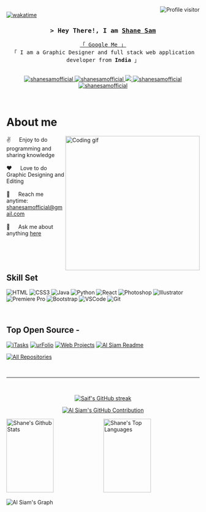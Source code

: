 <!--
<h2 align="center">
  Welcome to SS Creation's World!
  <img src="https://media.giphy.com/media/hvRJCLFzcasrR4ia7z/giphy.gif" width="28">
</h2>
-->

<!--
<p align="center">
  <a href="https://github.com/shanesamofficial"><img src="https://readme-typing-svg.herokuapp.com/?lines=Self%20Taught%20Programmer;Front%20End%20Developer;1.5%2B%20years%20of%20coding%20experience;Always%20learning%20new%20things&center=true&width=380&height=45"></a>
</p>

 -->

<a href="https://komarev.com/ghpvc/?username=shanesamofficial">
  <img align="right" src="https://komarev.com/ghpvc/?username=shanesamofficial&label=Visitors&color=0e75b6&style=flat" alt="Profile visitor" />
</a>


[![wakatime](https://wakatime.com/badge/github/shanesamofficial/shanesamofficial.svg)](https://wakatime.com/badge/github/shanesamofficial/shanesamofficial)
<!-- Intro  -->
<h3 align="center">
        <samp>&gt; Hey There!, I am
                <b><a target="_blank" href="https://shanesamofficial.com">Shane Sam</a></b>
        </samp>
</h3>


<p align="center"> 
  <samp>
    <a href="https://www.google.com/search?q=Shane+Sam+Manappallil">「 Google Me 」</a>
    <br>
    「 I am a Graphic Designer and full stack web application developer from <b>India</b> 」
    <br>
    <br>
  </samp>
</p>

<p align="center">
 <a href="" target="blank">
  <img src="https://img.shields.io/badge/Website-DC143C?style=for-the-badge&logo=medium&logoColor=white" alt="shanesamofficial" />
 </a>
 <a href="https://www.linkedin.com/in/shanesamofficial/" target="_blank">
  <img src="https://img.shields.io/badge/LinkedIn-0077B5?style=for-the-badge&logo=linkedin&logoColor=white" alt="shanesamofficial"/>
 </a>
 <!-- <a href="https://dev.to/shanesamofficial" target="_blank">
  <img src="https://img.shields.io/badge/dev.to-0A0A0A?style=for-the-badge&logo=dev.to&logoColor=white" alt="shanesamofficial" />
 </a> -->
 <a href="https://twitter.com/shanesamofficia" target="_blank">
  <img src="https://img.shields.io/badge/Twitter-1DA1F2?style=for-the-badge&logo=twitter&logoColor=white" />
 </a>
 <a href="https://www.instagram.com/shanesamofficial/" target="_blank">
  <img src="https://img.shields.io/badge/Instagram-fe4164?style=for-the-badge&logo=instagram&logoColor=white" alt="shanesamofficial" />
 </a> 
 <a href="https://www.facebook.com/shanesamofficial" target="_blank">
  <img src="https://img.shields.io/badge/Facebook-20BEFF?&style=for-the-badge&logo=facebook&logoColor=white" alt="shanesamofficial"  />
  </a> 
</p>
<br />

<!-- About Section -->
 # About me
 
<p>
 <img align="right" width="350" src="/assets/programmer.gif" alt="Coding gif" />
  
 ✌️ &emsp; Enjoy to do programming and sharing knowledge <br/><br/>
 ❤️ &emsp; Love to do Graphic Designing and Editing<br/><br/>
 📧 &emsp; Reach me anytime: shanesamofficial@gmail.com<br/><br/>
 💬 &emsp; Ask me about anything [here](https://github.com/shanesamofficial/issue)

</p>

<br/>
<br/>
<br/>

## Skill Set

![HTML](https://img.shields.io/badge/HTML5-E34F26?style=for-the-badge&logo=html5&logoColor=white)
![CSS3](https://img.shields.io/badge/CSS3-1572B6?style=for-the-badge&logo=css3&logoColor=white)
![Java](https://img.shields.io/badge/Java-F0DB4F?style=for-the-badge&labelColor=black&logo=java&logoColor=F0DB4F)
![Python](https://img.shields.io/badge/Python-007acc?style=for-the-badge&labelColor=black&logo=python&logoColor=007acc)
![React](https://img.shields.io/badge/-React-61DBFB?style=for-the-badge&labelColor=black&logo=react&logoColor=61DBFB)
![Photoshop](https://img.shields.io/badge/Photoshop-20232A?style=for-the-badge&logo=photoshop&logoColor=61DAFB)
![Illustrator](https://img.shields.io/badge/illustrator-000000?style=for-the-badge&logo=illustrator&logoColor=white)
![Premiere Pro](https://img.shields.io/badge/Premiere_Pro-3C873A?style=for-the-badge&labelColor=black&logo=premierepro&logoColor=3C873A)
![Bootstrap](https://img.shields.io/badge/Bootstrap-563D7C?style=for-the-badge&logo=bootstrap&logoColor=white)
![VSCode](https://img.shields.io/badge/Visual_Studio-0078d7?style=for-the-badge&logo=visual%20studio&logoColor=white)
![Git](https://img.shields.io/badge/Git-F05032?style=for-the-badge&logo=git&logoColor=white)

<br/>

## Top Open Source -
[![iTasks](https://github-readme-stats.vercel.app/api/pin/?username=shanesamofficial&repo=itasks&border_color=7F3FBF&bg_color=0D1117&title_color=C9D1D9&text_color=8B949E&icon_color=7F3FBF)](https://github.com/shanesamofficial/itasks)
[![urFolio](https://github-readme-stats.vercel.app/api/pin/?username=shanesamofficial&repo=urfolio&border_color=7F3FBF&bg_color=0D1117&title_color=C9D1D9&text_color=8B949E&icon_color=7F3FBF)](https://github.com/shanesamofficial/urfolio)
[![Web Projects](https://github-readme-stats.vercel.app/api/pin/?username=shanesamofficial&repo=web-projects&border_color=7F3FBF&bg_color=0D1117&title_color=C9D1D9&text_color=8B949E&icon_color=7F3FBF)](https://github.com/shanesamofficial/web-projects)
[![Al Siam Readme](https://github-readme-stats.vercel.app/api/pin/?username=shanesamofficial&repo=shanesamofficial&border_color=7F3FBF&bg_color=0D1117&title_color=C9D1D9&text_color=8B949E&icon_color=7F3FBF)](https://github.com/shanesamofficial/shanesamofficial)

<p align="left">
  <a href="https://github.com/shanesamofficial?tab=repositories" target="_blank"><img alt="All Repositories" title="All Repositories" src="https://img.shields.io/badge/-All%20Repos-2962FF?style=for-the-badge&logo=koding&logoColor=white"/></a>
</p>

<br/>
<hr/>
<br/>

<p align="center">
  <a href="https://github.com/shanesamofficial">
    <img src="https://github-readme-streak-stats.herokuapp.com/?user=shanesamofficial&theme=radical&border=7F3FBF&background=0D1117" alt="Saif's GitHub streak"/>
  </a>
</p>

<p align="center">
  <a href="https://github.com/shanesamofficial">
    <img src="https://github-profile-summary-cards.vercel.app/api/cards/profile-details?username=shanesamofficial&theme=radical" alt="Al Siam's GitHub Contribution"/>
  </a>
</p>

<a> 
    <a href="https://github.com/shanesamofficial"><img alt="Shane's Github Stats" src="https://denvercoder1-github-readme-stats.vercel.app/api?username=shanesamofficial&show_icons=true&count_private=true&theme=react&border_color=7F3FBF&bg_color=0D1117&title_color=F85D7F&icon_color=F8D866" height="192px" width="49.5%"/></a>
  <a href="https://github.com/shanesamofficial"><img alt="Shane's Top Languages" src="https://denvercoder1-github-readme-stats.vercel.app/api/top-langs/?username=shanesamofficial&langs_count=8&layout=compact&theme=react&border_color=7F3FBF&bg_color=0D1117&title_color=F85D7F&icon_color=F8D866" height="192px" width="49.5%"/></a>
  <br/>
</a>


![Al Siam's Graph](https://github-readme-activity-graph.vercel.app/graph?username=shanesamofficial&custom_title=Al%20Siam's%20GitHub%20Activity%20Graph&bg_color=0D1117&color=7F3FBF&line=7F3FBF&point=7F3FBF&area_color=FFFFFF&title_color=FFFFFF&area=true)
